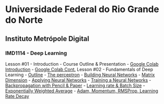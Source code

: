 # Universidade Federal do Rio Grande do Norte
## Instituto Metrópole Digital
### IMD1114 - Deep Learning


Lesson #01 - Introduction
 	- Course Outline & Presentation
 	- [Google Colab Introduction](https://www.loom.com/share/8a4f0d34b3cb4d9ea04b6dcf0b3d1aca)
 	- [Google Colab Cont.](https://www.loom.com/share/d96cb0af7d9c4416bfe8145c93248a11)
Lesson #02 - Fundamentals of Deep Learning
	- [Outline](https://www.loom.com/share/27073e30d3494ceab94c30f771d98903)
	- [The perceptron](https://www.loom.com/share/bccf2bc2c7f24652b7b3b73825e0100f)
	- [Building Neural Networks](https://www.loom.com/share/f0ca49107b52458699210cbda8d3cb76)
	- [Matrix Dimension](https://www.loom.com/share/31862a3448f6427097e16adc773592a1)
	- [Applying Neural Networks](https://www.loom.com/share/f5ef63a357604bcebb577458cbfe85f6)
	- [Training a Neural Networks](https://www.loom.com/share/38f251f7949d4d3c99097395ab9e3b74)
	- [Backpropagation with Pencil & Paper](https://www.loom.com/share/7093fed68d7342b189ef2f9b85e93b2d)
	- [Learning rate & Batch Size](https://www.loom.com/share/183248cfec9f46a5bc0ae7ec410aa291)
	- [Exponentially Weighted Average](https://www.loom.com/share/b84b1452ab5d4193b63481910d9323b1)
	- [Adam, Momentum, RMSProp, Learning Rate Decay](https://www.loom.com/share/101a5956c6f04d31843f37c4be089978)
